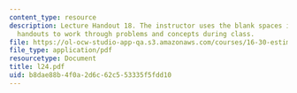 ```yaml
---
content_type: resource
description: Lecture Handout 18. The instructor uses the blank spaces in these lecture
  handouts to work through problems and concepts during class.
file: https://ol-ocw-studio-app-qa.s3.amazonaws.com/courses/16-30-estimation-and-control-of-aerospace-systems-spring-2004/b8dae88b4f0a2d6c62c553335f5fdd10_l24.pdf
file_type: application/pdf
resourcetype: Document
title: l24.pdf
uid: b8dae88b-4f0a-2d6c-62c5-53335f5fdd10
---
```

